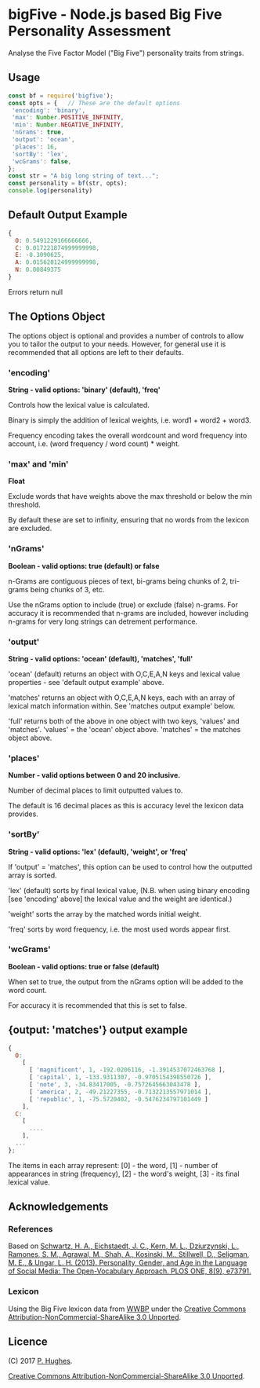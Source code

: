 # bigFive - Node.js based Big Five Personality Assessment

Analyse the Five Factor Model ("Big Five") personality traits from strings.

## Usage
```Javascript
const bf = require('bigfive');
const opts = {   // These are the default options
 'encoding': 'binary',
 'max': Number.POSITIVE_INFINITY,
 'min': Number.NEGATIVE_INFINITY,
 'nGrams': true,
 'output': 'ocean',
 'places': 16,
 'sortBy': 'lex',
 'wcGrams': false,
};
const str = "A big long string of text...";
const personality = bf(str, opts);
console.log(personality)
```

## Default Output Example
```Javascript
{
  O: 0.5491229166666666,
  C: 0.017221874999999998,
  E: -0.3090625,
  A: 0.015628124999999998,
  N: 0.00849375
}
```
Errors return null

## The Options Object

The options object is optional and provides a number of controls to allow you to tailor the output to your needs. However, for general use it is recommended that all options are left to their defaults.

### 'encoding'

**String - valid options: 'binary' (default), 'freq'**

Controls how the lexical value is calculated.

Binary is simply the addition of lexical weights, i.e. word1 + word2 + word3.

Frequency encoding takes the overall wordcount and word frequency into account, i.e. (word frequency / word count) * weight.

### 'max' and 'min'

**Float**

Exclude words that have weights above the max threshold or below the min threshold.

By default these are set to infinity, ensuring that no words from the lexicon are excluded.

### 'nGrams'

**Boolean - valid options: true (default) or false**

n-Grams are contiguous pieces of text, bi-grams being chunks of 2, tri-grams being chunks of 3, etc.

Use the nGrams option to include (true) or exclude (false) n-grams. For accuracy it is recommended that n-grams are included, however including n-grams for very long strings can detrement performance.

### 'output'

**String - valid options: 'ocean' (default), 'matches', 'full'**

'ocean' (default) returns an object with O,C,E,A,N keys and lexical value properties - see 'default output example' above.

'matches' returns an object with O,C,E,A,N keys, each with an array of lexical match information within. See 'matches output example' below.

'full' returns both of the above in one object with two keys, 'values' and 'matches'. 'values' = the 'ocean' object above. 'matches' = the matches object above.

### 'places'

**Number - valid options between 0 and 20 inclusive.**

Number of decimal places to limit outputted values to.

The default is 16 decimal places as this is accuracy level the lexicon data provides.

### 'sortBy'

**String - valid options: 'lex' (default), 'weight', or 'freq'**

If 'output' = 'matches', this option can be used to control how the outputted array is sorted.

'lex' (default) sorts by final lexical value, (N.B. when using binary encoding [see 'encoding' above] the lexical value and the weight are identical.)

'weight' sorts the array by the matched words initial weight.

'freq' sorts by word frequency, i.e. the most used words appear first.

### 'wcGrams'

**Boolean - valid options: true or false (default)**

When set to true, the output from the nGrams option will be added to the word count.

For accuracy it is recommended that this is set to false.

## {output: 'matches'} output example

```javascript
{
  O:
    [
      [ 'magnificent', 1, -192.0206116, -1.3914537072463768 ],
      [ 'capital', 1, -133.9311307, -0.9705154398550726 ],
      [ 'note', 3, -34.83417005, -0.7572645663043478 ],
      [ 'america', 2, -49.21227355, -0.7132213557971014 ],
      [ 'republic', 1, -75.5720402, -0.5476234797101449 ]
    ],
  C:
    [
      ....
    ],
  ...
};
```
The items in each array represent: [0] - the word, [1] - number of appearances in string (frequency), [2] - the word's weight, [3] - its final lexical value.


## Acknowledgements

### References
Based on [Schwartz, H. A., Eichstaedt, J. C., Kern, M. L., Dziurzynski, L., Ramones, S. M., Agrawal, M., Shah, A., Kosinski, M., Stillwell, D., Seligman, M. E., & Ungar, L. H. (2013). Personality, Gender, and Age in the Language of Social Media: The Open-Vocabulary Approach. PLOS ONE, 8(9), e73791.](http://journals.plos.org/plosone/article/file?id=10.1371/journal.pone.0073791&type=printable)

### Lexicon
Using the Big Five lexicon data from [WWBP](http://www.wwbp.org/lexica.html) under the [Creative Commons Attribution-NonCommercial-ShareAlike 3.0 Unported](http://creativecommons.org/licenses/by-nc-sa/3.0/).

## Licence
(C) 2017 [P. Hughes](https://www.phugh.es).

[Creative Commons Attribution-NonCommercial-ShareAlike 3.0 Unported](http://creativecommons.org/licenses/by-nc-sa/3.0/).

